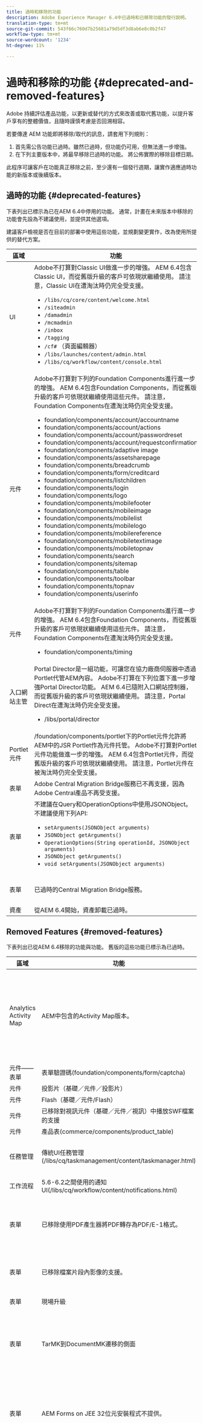 ```yaml
---
title: 過時和移除的功能
description: Adobe Experience Manager 6.4中已過時和已移除功能的發行說明。
translation-type: tm+mt
source-git-commit: 543f66c760d7b25681a79d5df3d8ab6e8c0b2f47
workflow-type: tm+mt
source-wordcount: '1234'
ht-degree: 11%

---
```



# 過時和移除的功能 {#deprecated-and-removed-features}

Adobe 持續評估產品功能，以更新或替代的方式來改善或取代舊功能，以提升客戶享有的整體價值，且隨時謹慎考慮是否回溯相容。

若要傳達 AEM 功能即將移除/取代的訊息，請套用下列規則：

1. 首先需公告功能已過時。雖然已過時，但功能仍可用，但無法進一步增強。
1. 在下列主要版本中，將最早移除已過時的功能。 將公佈實際的移除目標日期。

此程序可讓客戶在功能真正移除之前，至少還有一個發行週期，讓實作適應過時功能的新版本或後續版本。

## 過時的功能 {#deprecated-features}

下表列出已標示為已在AEM 6.4中停用的功能。 通常，計畫在未來版本中移除的功能會先設為不建議使用，並提供其他選項。

建議客戶檢視是否在目前的部署中使用這些功能，並規劃變更實作，改為使用所提供的替代方案。

<!-- TBD: This MD table is a replacement of the HTML table below. However, it generates validation error hence commenting and replacing with inline text. Restore if required. -->

| 區域 | 功能 | 替代方案 |
|---|---|---|
| UI | Adobe不打算對Classic UI做進一步的增強。 AEM 6.4包含Classic UI，而從舊版升級的客戶可依現狀繼續使用。 請注意，Classic UI在遭淘汰時仍完全受支援。 <ul> <li>`/libs/cq/core/content/welcome.html` </li> <li> `/siteadmin` </li> <li> `/damadmin` </li> <li> `/mcmadmin` </li> <li> `/inbox` </li> <li> `/tagging` </li> <li> `/cf#` （頁面編輯器） </li><li> `/libs/launches/content/admin.html` </li> <li> `/libs/cq/workflow/content/console.html` </li> </ul> | 建議客戶改用新的AEM UI。 |
| 元件 | Adobe不打算對下列的Foundation Components進行進一步的增強。 AEM 6.4包含Foundation Components，而從舊版升級的客戶可依現狀繼續使用這些元件。 請注意，Foundation Components在遭淘汰時仍完全受支援。 <ul> <li> foundation/components/account/accountname </li> <li> foundation/components/account/actions </li> <li> foundation/components/account/passwordreset </li> <li> foundation/components/account/requestconfirmation </li> <li> foundation/components/adaptive image </li> <li> foundation/components/assetsharepage </li> <li> foundation/components/breadcrumb </li> <li> foundation/components/form/creditcard </li> <li> foundation/components/listchildren </li> <li> foundation/components/login </li> <li> foundation/components/logo </li> <li> foundation/components/mobilefooter </li> <li> foundation/components/mobileimage </li> <li> foundation/components/mobilelist </li> <li> foundation/components/mobilelogo </li> <li> foundation/components/mobilereference </li> <li> foundation/components/mobiletextimage </li> <li> foundation/components/mobiletopnav </li> <li> foundation/components/search </li> <li> foundation/components/sitemap </li> <li> foundation/components/table </li> <li> foundation/components/toolbar </li> <li> foundation/components/topnav </li> <li> foundation/components/userinfo </li> </ul> | 建議客戶將核心元件用於未來的專案。 現有網站不需要變更。 |
| 元件 | Adobe不打算對下列的Foundation Components進行進一步的增強。 AEM 6.4包含Foundation Components，而從舊版升級的客戶可依現狀繼續使用這些元件。 請注意，Foundation Components在遭淘汰時仍完全受支援。 <ul><li>foundation/components/timing</li></ul> | Adobe不打算提供替代產品。 |
| 入口網站主管 | Portal Director是一組功能，可讓您在協力廠商伺服器中透過Portlet代管AEM內容。 Adobe不打算在下列位置下進一步增強Portal Director功能。 AEM 6.4已隨附入口網站控制器，而從舊版升級的客戶可依現狀繼續使用。 請注意，Portal Direct在遭淘汰時仍完全受支援。 <ul><li>/libs/portal/director</li></ul> | Adobe不打算提供替代產品。 |
| Portlet元件 | /foundation/components/portlet下的Portlet元件允許將AEM中的JSR Portlet作為元件托管。 Adobe不打算對Portlet元件功能做進一步的增強。 AEM 6.4包含Portlet元件，而從舊版升級的客戶可依現狀繼續使用。 請注意，Portlet元件在被淘汰時仍完全受支援。 | Adobe不打算提供替代產品。 |
| 表單 | Adobe Central Migration Bridge服務已不再支援，因為Adobe Central產品不再受支援。 | 無取代 |
| 表單 | 不建議在Query和OperationOptions中使用JSONObject。 不建議使用下列API: <ul><li>`setArguments(JSONObject arguments)`</li><li> `JSONObject getArguments()`</li><li>`OperationOptions(String operationId, JSONObject arguments)`</li><li>`JSONObject getArguments()`</li><li> `void setArguments(JSONObject arguments)`</li></ul> | 使用 `IValueMap` API |
| 表單 | 已過時的Central Migration Bridge服務。 | 不提供任何替代項目。 |
| 資產 | 從AEM 6.4開始，資產卸載已過時。 |  |

<!-- Original HTML table that came from helpx during migration.

<table> 
 <tbody>
  <tr>
   <td>Area</td> 
   <td>Feature</td> 
   <td>Replacement</td> 
  </tr>
  <tr>
   <td>UI</td> 
   <td><p>Adobe does not plan to make further enhancements to the Classic UI. AEM 6.4 has the Classic UI included, and customers upgrading from earlier releases can keep using it as is. Note that Classic UI remains fully supported while being deprecated. </p> 
    <ul> 
     <li>/libs/cq/core/content/welcome.html</li> 
     <li>/siteadmin</li> 
     <li>/damadmin</li> 
     <li>/mcmadmin</li> 
     <li>/inbox</li> 
     <li>/tagging</li> 
     <li>/cf# (Page Editor)</li> 
     <li>/libs/launches/content/admin.html</li> 
     <li>/libs/cq/workflow/content/console.html</li> 
    </ul> </td> 
   <td><p>Customers are advised to switch to use the new AEM UI.</p> <p> </p> </td> 
  </tr>
  <tr>
   <td>Components</td> 
   <td><p>Adobe does not plan to make further enhancements to the Foundation Components listed below. AEM 6.4 has the Foundation Components included, and customers upgrading from earlier releases can keep using them as is. Note that Foundation Components remain fully supported while being deprecated. </p> 
    <ul> 
     <li>foundation/components/account/accountname</li> 
     <li>foundation/components/account/actions</li> 
     <li>foundation/components/account/passwordreset</li> 
     <li>foundation/components/account/requestconfirmation</li> 
     <li>foundation/components/adaptiveimage</li> 
     <li>foundation/components/assetsharepage</li> 
     <li>foundation/components/breadcrumb</li> 
     <li>foundation/components/form/creditcard</li> 
     <li>foundation/components/listchildren</li> 
     <li>foundation/components/login</li> 
     <li>foundation/components/logo</li> 
     <li>foundation/components/mobilefooter</li> 
     <li>foundation/components/mobileimage</li> 
     <li>foundation/components/mobilelist</li> 
     <li>foundation/components/mobilelogo</li> 
     <li>foundation/components/mobilereference</li> 
     <li>foundation/components/mobiletextimage</li> 
     <li>foundation/components/mobiletopnav</li> 
     <li>foundation/components/search</li> 
     <li>foundation/components/sitemap</li> 
     <li>foundation/components/table</li> 
     <li>foundation/components/toolbar</li> 
     <li>foundation/components/topnav</li> 
     <li>foundation/components/userinfo</li> 
    </ul> </td> 
   <td>Customers are advised to use the Core Components for future projects. Existing sites do not need to be changed.</td> 
  </tr>
  <tr>
   <td>Components</td> 
   <td><p>Adobe does not plan to make further enhancements to the Foundation Components listed below. AEM 6.4 has the Foundation Components included, and customers upgrading from earlier releases can keep using them as is. Note that Foundation Components remain fully supported while being deprecated.</p> 
    <ul> 
     <li>foundation/components/timing</li> 
    </ul> </td> 
   <td>At the point of writing, it's not planned to provide a replacement.</td> 
  </tr>
  <tr>
   <td>Portal Director</td> 
   <td><p>The Portal Director is a set of features, that enables the hosting of AEM content via Portlet in 3rd party servers.</p> <p>Adobe does not plan to make further enhancements to the Portal Director feature under the location listed below. AEM 6.4 has the Portal Director included, and customers upgrading from earlier releases can keep using it as is. Note that Portal Direct remains fully supported while being deprecated.</p> 
    <ul> 
     <li>/libs/portal/director</li> 
    </ul> </td> 
   <td>At the point of writing, it's not planned to provide a replacement.</td> 
  </tr>
  <tr>
   <td>Portlet Component</td> 
   <td><p>Portlet Components under /foundation/components/portlet enables the hosting of JSR Portlets in AEM as components.</p> <p>Adobe does not plan to make further enhancements to the Portlet Component feature. AEM 6.4 has the Portlet Component included, and customers upgrading from earlier releases can keep using it as is. Note that Portlet Component remains fully supported while being deprecated.</p> </td> 
   <td>At the point of writing, it's not planned to provide a replacement.</td> 
  </tr>
  <tr>
   <td>Forms</td> 
   <td><p>Support for Adobe Central Migration Bridge service has been deprecated as Adobe Central product is no longer supported.</p> </td> 
   <td>No replacement </td> 
  </tr>
    <tr>
   <td>Forms</td> 
   <td><p>Deprecated use of JSONObject in Query and OperationOptions. The following APIs are deprecated:
   <ul><li>setArguments(JSONObject arguments)</li><li>JSONObject getArguments()</li><li>OperationOptions(String operationId, JSONObject arguments</li><li>JSONObject getArguments()</li><li>void setArguments(JSONObject arguments)</li></ul>
   </p> </td> 
   <td>Use the IValueMap API </td> 
  </tr>
  <tr>
   <td>Forms</td> 
   <td><p>Deprecated Central Migration Bridge service</p> </td> 
   <td> No replacement </td> 
  </tr>
  <tr>
   <td>Assets</td> 
   <td><p>Assets Offloading has been deprecated starting with AEM 6.4</p> </td> 
   <td> </td> 
  </tr>
 </tbody>
</table>
-->

## Removed Features {#removed-features}

下表列出已從AEM 6.4移除的功能與功能。 舊版的這些功能已標示為已過時。

| 區域 | 功能 | 替代方案 |
|---|---|---|
| Analytics Activity Map | AEM中包含的Activity Map版本。 | 由於Adobe Analytics API中的安全性變更，無法再使用AEM中包含的Activity Map版本。 現 [在應使用Adobe Analytics提供的](https://docs.adobe.com/content/help/en/analytics/analyze/activity-map/getting-started/get-started-users/activitymap-install.html) ActivityMap外掛程式。 |
| 元件——表單 | 表單驗證碼(foundation/components/form/captcha) | 請改用Google的ReCaptcha元件 |
| 元件 | 投影片（基礎／元件／投影片） | 無取代 |
| 元件 | Flash（基礎／元件/Flash） | 無取代 |
| 元件 | 已移除對視訊元件（基礎／元件／視訊）中播放SWF檔案的支援 | 使用無Flash視訊格式。 |
| 元件 | 產品表(commerce/components/product_table) | 無取代 |
| 任務管理 | 傳統UI任務管理(/libs/cq/taskmanagement/content/taskmanager.html) | 自6.0起已過時。 使用與工作流UI結合的新任務管理。 |
| 工作流程 | 5.6-6.2之間使用的通知UI(/libs/cq/workflow/content/notifications.html) | 工作流程收件匣/aem/inbox |
| 表單 | 已移除使用PDF產生器將PDF轉存為PDF/E-1格式。 | PDF產生器繼續支援將PDF匯出為PDF/A-1a/b、PDF/A-2a/b和PDF/A-3a/b格式。 |
| 表單 | 已移除檔案片段內影像的支援。 | 互動式通訊提供直接在印刷和網頁頻道使用影像的功能。 |
| 表單 | 現場升級 | 不提供現場升級支援 |
| 表單 | TarMK到DocumentMK遷移的側面 | 您可以從舊式系統匯出資料，然後匯入新安裝的系統。 如需詳細指示，請參閱JEE升級檔案上的AEM Forms |
| 表單 | AEM Forms on JEE 32位元安裝程式不提供。 | Adobe已停止在JEE 32位元安裝程式上運送AEM Forms。 您可以繼續使用64位元安裝程式，在JEE上安裝AEM Forms。 |
| 表單 | 移除在檔案片段元件中使用DAM影像的支援。 | 您可以在互動式通訊的列印頻道中使用影像和圖表元件。 如果您在最適化表單中使用最適化檔案的檔案片段元件，在升級至AEM 6.4 Forms後，它就會停止運作。 |
| 表單 | 移除最適化檔案功能 | 您可以使用互動式通訊功能來建立平面和網路通訊。 如果您使用「最適化檔案」，請安裝相容性套件以繼續使用現有的最適化檔案 |
| 表單 | 已移除JEE特定著陸頁面上的AEM Forms。 | AEM Forms on JEE著陸頁面已取代為AEM著陸頁面(/aem/start.html) |
| 表單 | 已移除預設驗證碼的支援 | 使用Google提供的reCAPTCHA服務。 |
| 表單 | 已移除AEM Designer中對flash欄位的支援。 AEM Designer不允許編輯表單中使用的Flash欄位。 | 您可以使用舊版發行的AEM Designer來編輯此類表格。 |
| 社群 | 已移除對驗證驗證的支援。 | 使用自訂的captcha整合（例如Google的reCAPTCHA）進行驗證。 |

## 下一版產品的預發佈 {#pre-announcement-for-next-release}

下表提供未來版本的變更清單，這些變更並未過時，但可能會影響客戶。 這些是為規劃目的而提供的。

| 區域 | 功能 | 公告 |
|---|---|---|
| 瀏覽器支援 | Microsoft Internet Explorer | AEM 6.4是支援Microsoft Internet Explorer 11的最後一個版本。 |
| 基礎 | UI架構 | Adobe在2019年淘汰了Coral UI 2元件。 AEM 6.4完全以Coral UI 3（隨AEM 6.2推出）為基礎。 Adobe建議已使用Coral 2建立自訂UI的客戶和合作夥伴，將這些UI重構至Coral 3。 Adobe提供工具，將Coral 2對話方塊轉換為Coral 3 —— 閱 [讀更多](/help/sites-developing/dialog-conversion.md)。 |
